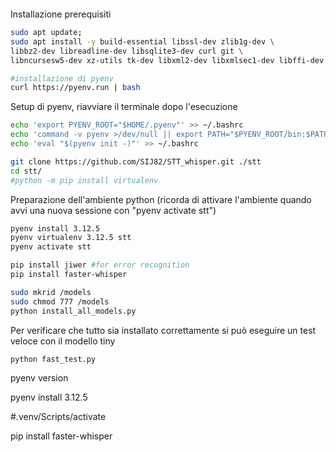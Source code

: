 ```bash
```


Installazione prerequisiti
```bash
sudo apt update;
sudo apt install -y build-essential libssl-dev zlib1g-dev \
libbz2-dev libreadline-dev libsqlite3-dev curl git \
libncursesw5-dev xz-utils tk-dev libxml2-dev libxmlsec1-dev libffi-dev liblzma-dev

#installazione di pyenv
curl https://pyenv.run | bash
```

Setup di pyenv, riavviare il terminale dopo l'esecuzione
```bash
echo 'export PYENV_ROOT="$HOME/.pyenv"' >> ~/.bashrc
echo 'command -v pyenv >/dev/null || export PATH="$PYENV_ROOT/bin:$PATH"' >> ~/.bashrc
echo 'eval "$(pyenv init -)"' >> ~/.bashrc
```




```bash
git clone https://github.com/SIJ82/STT_whisper.git ./stt
cd stt/
#python -m pip install virtualenv
```

Preparazione dell'ambiente python (ricorda di attivare l'ambiente quando avvi una nuova sessione con "pyenv activate stt")
```bash
pyenv install 3.12.5
pyenv virtualenv 3.12.5 stt
pyenv activate stt
```

```bash
pip install jiwer #for error recognition
pip install faster-whisper
```

```bash
sudo mkrid /models
sudo chmod 777 /models
python install_all_models.py
```


Per verificare che tutto sia installato correttamente si può eseguire un test veloce con il modello tiny
```bash
python fast_test.py
```


pyenv version

pyenv install 3.12.5

#.venv/Scripts/activate

pip install faster-whisper